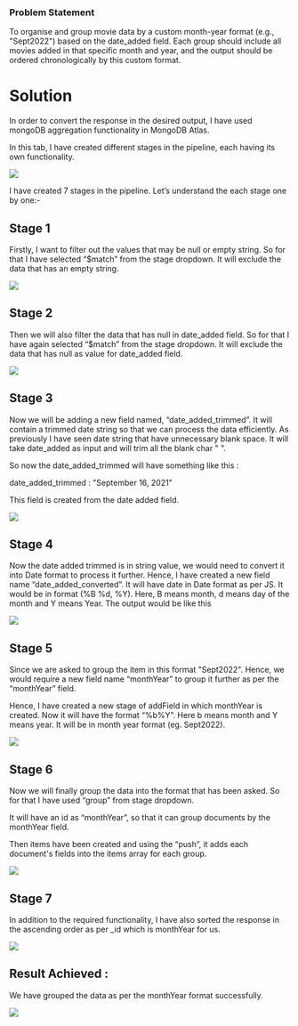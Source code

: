 ### Problem Statement
To organise and group movie data by a custom month-year format (e.g., "Sept2022") based on the date_added field. Each group should include all movies added in that specific month and year, and the output should be ordered chronologically by this custom format.



# Solution
In order to convert the response in the desired output, I have used mongoDB aggregation functionality in MongoDB Atlas.

In this tab, I have created different stages in the pipeline, each having its own functionality.

![](https://github.com/user-attachments/assets/782d78d5-36bd-40a1-89ff-e71d3811f3d7)

I have created 7 stages in the pipeline. Let’s understand the each stage one by one:-

Stage 1
-------------
Firstly, I want to filter out the values that may be null or empty string. So for that I have selected “$match” from the stage dropdown. It will exclude the data that has an empty string.

![](https://github.com/user-attachments/assets/dc3cda27-5c89-4187-8b20-f541d0b03992)

Stage 2
-------------
Then we will also filter the data that has null in date_added field. So for that I have again selected “$match” from the stage dropdown. It will exclude the data that has null as value for date_added field.

![](https://github.com/user-attachments/assets/cde3397b-bf9f-4096-95f6-68b072a6d228)

Stage 3
-------------
Now we will be adding a new field named, “date_added_trimmed”. It will contain a trimmed date string so that we can process the data efficiently. As previously I have seen date string that have unnecessary blank space. It will take date_added as input and will trim all the blank char " ".

So now the date_added_trimmed will have something like this : 


date_added_trimmed : "September 16, 2021"

This field is created from the date added field.


![](https://github.com/user-attachments/assets/7a4d3d6d-8f13-40a9-9646-3e67f069a4e4)

Stage 4
-------------
Now the date added trimmed is in string value, we would need to convert it into Date format to process it further. Hence, I have created a new field name “date_added_converted”. It will have date in Date format as per JS. It would be in format (%B %d, %Y). Here, B means month, d means day of the month and Y means Year. 
The output would be like this 


![](https://github.com/user-attachments/assets/c6a9f1af-35f9-4368-97f4-1d39ff231445)

Stage 5
-------------
Since we are asked to group the item in this format "Sept2022". Hence, we would require a new field name “monthYear” to group it further as per the “monthYear” field.

Hence, I have created a new stage of addField in which monthYear is created. Now it will have the format “%b%Y”. Here b means month and Y means year. It will be in month year format (eg. Sept2022).


![](https://github.com/user-attachments/assets/c485eddf-9910-491e-9d22-fdbcc315b823)

Stage 6
-------------
Now we will finally group the data into the format that has been asked. So for that I have used “group” from stage dropdown.

It will have an id as “monthYear”, so that it can group documents by the monthYear field.

Then items have been created and using the “push”, it adds each document's fields into the items array for each group.


![](https://github.com/user-attachments/assets/63d6175c-d6ab-4ea4-9ce4-bf8682b523fd)

Stage 7
-------------
In addition to the required functionality, I have also sorted the response in the ascending order as per _id which is monthYear for us.

![](https://github.com/user-attachments/assets/6a3769cf-081c-437a-a53a-293c949d27b8)


Result Achieved :
-------------
We have grouped the data as per the monthYear format successfully.

![](https://github.com/user-attachments/assets/457eb14a-83be-4638-8ca0-f27c6fe27a45)
